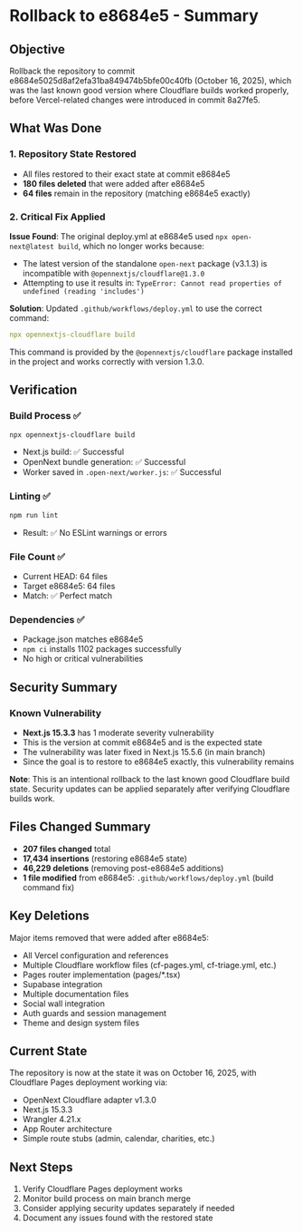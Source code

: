 # Rollback to e8684e5 - Summary

## Objective
Rollback the repository to commit e8684e5025d8af2efa31ba849474b5bfe00c40fb (October 16, 2025), which was the last known good version where Cloudflare builds worked properly, before Vercel-related changes were introduced in commit 8a27fe5.

## What Was Done

### 1. Repository State Restored
- All files restored to their exact state at commit e8684e5
- **180 files deleted** that were added after e8684e5
- **64 files** remain in the repository (matching e8684e5 exactly)

### 2. Critical Fix Applied
**Issue Found**: The original deploy.yml at e8684e5 used `npx open-next@latest build`, which no longer works because:
- The latest version of the standalone `open-next` package (v3.1.3) is incompatible with `@opennextjs/cloudflare@1.3.0`
- Attempting to use it results in: `TypeError: Cannot read properties of undefined (reading 'includes')`

**Solution**: Updated `.github/workflows/deploy.yml` to use the correct command:
```yaml
npx opennextjs-cloudflare build
```

This command is provided by the `@opennextjs/cloudflare` package installed in the project and works correctly with version 1.3.0.

## Verification

### Build Process ✅
```bash
npx opennextjs-cloudflare build
```
- Next.js build: ✅ Successful
- OpenNext bundle generation: ✅ Successful
- Worker saved in `.open-next/worker.js`: ✅ Successful

### Linting ✅
```bash
npm run lint
```
- Result: ✅ No ESLint warnings or errors

### File Count ✅
- Current HEAD: 64 files
- Target e8684e5: 64 files
- Match: ✅ Perfect match

### Dependencies ✅
- Package.json matches e8684e5
- `npm ci` installs 1102 packages successfully
- No high or critical vulnerabilities

## Security Summary

### Known Vulnerability
- **Next.js 15.3.3** has 1 moderate severity vulnerability
- This is the version at commit e8684e5 and is the expected state
- The vulnerability was later fixed in Next.js 15.5.6 (in main branch)
- Since the goal is to restore to e8684e5 exactly, this vulnerability remains

**Note**: This is an intentional rollback to the last known good Cloudflare build state. Security updates can be applied separately after verifying Cloudflare builds work.

## Files Changed Summary
- **207 files changed** total
- **17,434 insertions** (restoring e8684e5 state)
- **46,229 deletions** (removing post-e8684e5 additions)
- **1 file modified** from e8684e5: `.github/workflows/deploy.yml` (build command fix)

## Key Deletions
Major items removed that were added after e8684e5:
- All Vercel configuration and references
- Multiple Cloudflare workflow files (cf-pages.yml, cf-triage.yml, etc.)
- Pages router implementation (pages/*.tsx)
- Supabase integration
- Multiple documentation files
- Social wall integration
- Auth guards and session management
- Theme and design system files

## Current State
The repository is now at the state it was on October 16, 2025, with Cloudflare Pages deployment working via:
- OpenNext Cloudflare adapter v1.3.0
- Next.js 15.3.3
- Wrangler 4.21.x
- App Router architecture
- Simple route stubs (admin, calendar, charities, etc.)

## Next Steps
1. Verify Cloudflare Pages deployment works
2. Monitor build process on main branch merge
3. Consider applying security updates separately if needed
4. Document any issues found with the restored state
